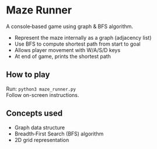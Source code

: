 # Maze Runner

A console‐based game using graph & BFS algorithm.  
- Represent the maze internally as a graph (adjacency list)  
- Use BFS to compute shortest path from start to goal  
- Allows player movement with W/A/S/D keys  
- At end of game, prints the shortest path

## How to play
Run: `python3 maze_runner.py`  
Follow on-screen instructions.

## Concepts used
- Graph data structure  
- Breadth‐First Search (BFS) algorithm  
- 2D grid representation  
